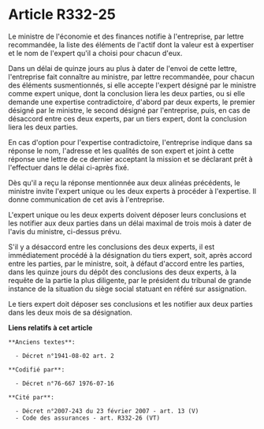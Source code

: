 # Article R332-25

Le ministre de l'économie et des finances notifie à l'entreprise, par lettre recommandée, la liste des éléments de l'actif
dont la valeur est à expertiser et le nom de l'expert qu'il a choisi pour chacun d'eux.

Dans un délai de quinze jours au plus à dater de l'envoi de cette lettre, l'entreprise fait connaître au ministre, par lettre
recommandée, pour chacun des éléments susmentionnés, si elle accepte l'expert désigné par le ministre comme expert unique,
dont la conclusion liera les deux parties, ou si elle demande une expertise contradictoire, d'abord par deux experts, le
premier désigné par le ministre, le second désigné par l'entreprise, puis, en cas de désaccord entre ces deux experts, par un
tiers expert, dont la conclusion liera les deux parties.

En cas d'option pour l'expertise contradictoire, l'entreprise indique dans sa réponse le nom, l'adresse et les qualités de
son expert et joint à cette réponse une lettre de ce dernier acceptant la mission et se déclarant prêt à l'effectuer dans le
délai ci-après fixé.

Dès qu'il a reçu la réponse mentionnée aux deux alinéas précédents, le ministre invite l'expert unique ou les deux experts à
procéder à l'expertise. Il donne communication de cet avis à l'entreprise.

L'expert unique ou les deux experts doivent déposer leurs conclusions et les notifier aux deux parties dans un délai maximal
de trois mois à dater de l'avis du ministre, ci-dessus prévu.

S'il y a désaccord entre les conclusions des deux experts, il est immédiatement procédé à la désignation du tiers expert,
soit, après accord entre les parties, par le ministre, soit, à défaut d'accord entre les parties, dans les quinze jours du
dépôt des conclusions des deux experts, à la requête de la partie la plus diligente, par le président du tribunal de grande
instance de la situation du siège social statuant en référé sur assignation.

Le tiers expert doit déposer ses conclusions et les notifier aux deux parties dans les deux mois de sa désignation.

**Liens relatifs à cet article**

	**Anciens textes**:

	  - Décret n°1941-08-02 art. 2

	**Codifié par**:

	  - Décret n°76-667 1976-07-16

	**Cité par**:

	  - Décret n°2007-243 du 23 février 2007 - art. 13 (V)
	  - Code des assurances - art. R332-26 (VT)
